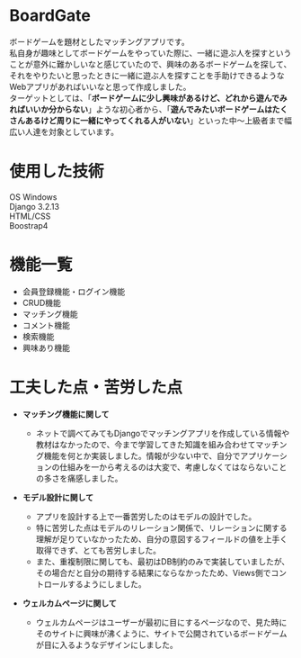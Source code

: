# BoardGate
ボードゲームを題材としたマッチングアプリです。  
私自身が趣味としてボードゲームをやっていた際に、一緒に遊ぶ人を探すということが意外に難かしいなと感じていたので、興味のあるボードゲームを探して、それをやりたいと思ったときに一緒に遊ぶ人を探すことを手助けできるようなWebアプリがあればいいなと思って作成しました。  
ターゲットとしては、「**ボードゲームに少し興味があるけど、どれから遊んでみればいいか分からない**」ような初心者から、「**遊んでみたいボードゲームはたくさんあるけど周りに一緒にやってくれる人がいない**」といった中～上級者まで幅広い人達を対象としています。

# 使用した技術
OS Windows  
Django 3.2.13  
HTML/CSS  
Boostrap4  


# 機能一覧
- 会員登録機能・ログイン機能
- CRUD機能
- マッチング機能
- コメント機能
- 検索機能
- 興味あり機能

# 工夫した点・苦労した点
- **マッチング機能に関して**
  - ネットで調べてみてもDjangoでマッチングアプリを作成している情報や教材はなかったので、今まで学習してきた知識を組み合わせてマッチング機能を何とか実装しました。情報が少ない中で、自分でアプリケーションの仕組みを一から考えるのは大変で、考慮しなくてはならないことの多さを痛感しました。
  
- **モデル設計に関して**
  - アプリを設計する上で一番苦労したのはモデルの設計でした。
  - 特に苦労した点はモデルのリレーション関係で、リレーションに関する理解が足りていなかったため、自分の意図するフィールドの値を上手く取得できず、とても苦労しました。
  - また、重複制限に関しても、最初はDB制約のみで実装していましたが、その場合だと自分の期待する結果にならなかったため、Views側でコントロールするようにしました。

- **ウェルカムページに関して**
  - ウェルカムページはユーザーが最初に目にするページなので、見た時にそのサイトに興味が沸くように、サイトで公開されているボードゲームが目に入るようなデザインにしました。
